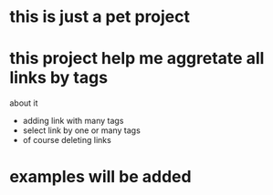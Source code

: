 # this is just a pet project
# this project help me aggretate all links by tags

about it

* adding link with many tags
* select link by one or many tags
* of course deleting links 

# examples will be added 

